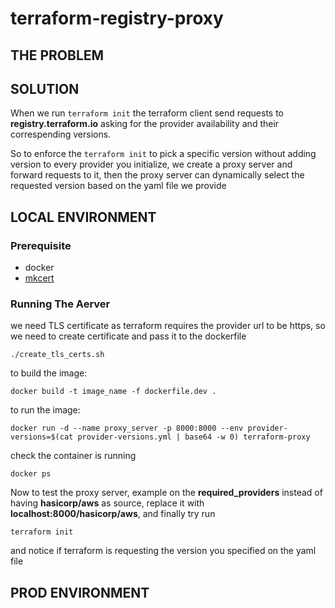 # terraform-registry-proxy

## THE PROBLEM 


## SOLUTION

When we run ```terraform init``` the terraform client send requests to **registry.terraform.io** asking for the provider availability and their correspending versions.

So to enforce the ```terraform init``` to pick a specific version without adding version to every provider you initialize, we create a proxy server and forward requests to it, then the proxy server can dynamically select the requested version based on the yaml file we provide

## LOCAL ENVIRONMENT
### Prerequisite
 - docker
 - [mkcert](https://github.com/FiloSottile/mkcert)

### Running The Aerver
we need TLS certificate as terraform requires the provider url to be https, so we need to create certificate and pass it to the dockerfile 

``` ./create_tls_certs.sh ```

to build the image:

``` docker build -t image_name -f dockerfile.dev . ```

to run the image:

``` docker run -d --name proxy_server -p 8000:8000 --env provider-versions=$(cat provider-versions.yml | base64 -w 0) terraform-proxy ```

check the container is running 

``` docker ps ```


Now to test the proxy server, example on the **required_providers** instead of having **hasicorp/aws** as source, replace it with **localhost:8000/hasicorp/aws**, and finally try run

``` terraform init ```

and notice if terraform is requesting the version you specified on the yaml file

## PROD ENVIRONMENT